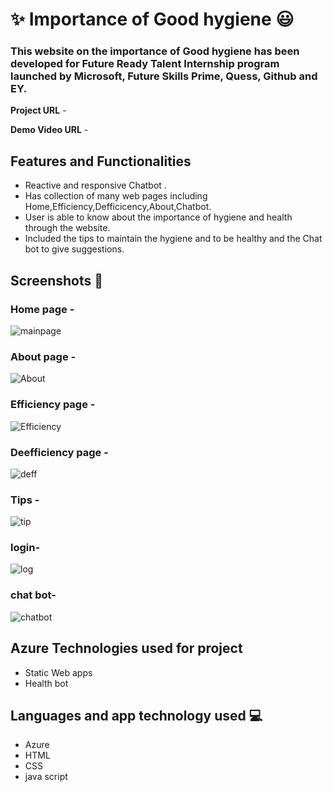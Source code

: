 #  ✨ Importance of Good hygiene 😃


### This website on the importance of Good hygiene has been developed for Future Ready Talent Internship program launched by Microsoft, Future Skills Prime, Quess, Github and EY.


**Project URL** - 

**Demo Video URL** -

## Features and Functionalities 

- Reactive and responsive Chatbot .
- Has collection of many web pages including Home,Efficiency,Defficicency,About,Chatbot.
- User is able to know about the importance of hygiene and health through the website.
- Included the  tips to  maintain the hygiene and to be healthy and the Chat bot to give suggestions. 
## Screenshots 📸
###  Home page -  
![mainpage](https://github.com/Anantha1357/FRTPROJECT2/assets/124561046/a1e05bd2-f534-4464-8e5e-afdb1f4b9186)

###  About page -
![About](https://github.com/Anantha1357/FRTPROJECT2/assets/124561046/d9942ded-56cf-4bee-a6ac-ab4c7a854040)
###  Efficiency page -
![Efficiency](https://github.com/Anantha1357/FRTPROJECT2/assets/124561046/692cbf6f-3a5b-49a2-892c-944133cb0390)
###  Deefficiency page -
![deff](https://github.com/Anantha1357/FRTPROJECT2/assets/124561046/9abd9bf6-427d-4cf5-adca-eb9ffaa5dabb)
###  Tips  -
![tip](https://github.com/Anantha1357/FRTPROJECT2/assets/124561046/a70588d9-49c0-42c5-99e1-6b2ad2dbe757)

### login-
![log](https://github.com/Anantha1357/FRTPROJECT2/assets/124561046/bee2ab02-c8ab-4365-8e4d-99cde67e486d)

### chat bot-
![chatbot](https://github.com/Anantha1357/FRTPROJECT2/assets/124561046/357dd1b9-f91a-4e99-bd83-63952cdfabde)


## Azure Technologies used for project
- Static Web apps
- Health bot

## Languages and app technology used 💻
- Azure
- HTML
- CSS
- java script
